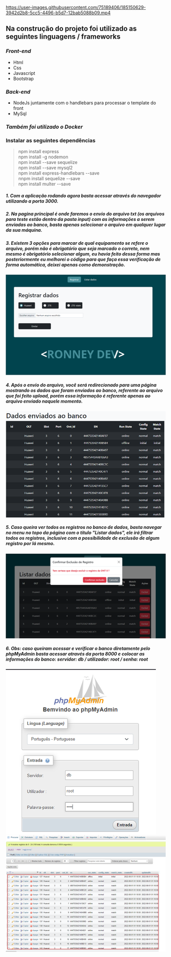 https://user-images.githubusercontent.com/75189406/185150629-3942d2b8-5cc5-4496-b5d7-12bab5088b09.mp4

<!-- /////////////////LINGUAGENS////////////////////// -->

## Na construção do projeto foi utilizado as seguintes linguagens / frameworks

### _Front-end_

- Html
- Css
- Javascript
- Bootstrap

### _Back-end_

- NodeJs juntamente com o handlebars para processar o template do front
- MySql

### _Também foi utilizado o Docker_

<!-- /////////////////DEPENDÊNCIAS////////////////////// -->

### Instalar as seguintes dependências

> npm install express \
> npm install -g nodemon \
> npm install --save sequelize \
> npm install --save mysql2 \
> npm install express-handlebars --save \
> nnpm install sequelize --save \
> npm install multer --save

<!-- /////////////////UTILIZAÇÃO////////////////////// -->

##### 1. Com a aplicação rodando agora basta acessar através do navegador utilizando a porta 3000.

##### 2. Na pagina principal é onde faremos o envio do arquivo txt (os arquivos para teste estão dentro da pasta input) com as informações a serem enviadas ao banco, basta apenas selecionar o arquivo em qualquer lugar da sua máquina.

##### 3. Existem 3 opções para marcar de qual equipamento se refere o arquivo, porém não é obrigatório que seja marcado o correto, nem mesmo é obrigatório selecionar algum, eu havia feito dessa forma mas posteriormente eu melhorei o código para que faça essa verificação de forma automática, deixei apenas como demonstração.

![alt text](.readme_img/01.png)

##### 4. Após o envio do arquivo, você será redirecionado para uma página mostrando os dados que foram enviados ao banco, referente ao arquivo que foi feito upload, porém essa informação é referente apenas ao arquivo enviado naquele momento.

![alt text](.readme_img/02.png)

##### 5. Caso queira ver todos os registros no banco de dados, basta navegar no menu no topo da página com o título "Listar dados", ele irá filtrar todos os registros, inclusive com a possibilidade de exclusão de algum registro por lá mesmo.

![alt text](.readme_img/03.png)

##### 6. Obs: caso queiram acessar e verificar o banco diretamente pelo phpMyAdmin basta acessar através da porta 8000 e colocar as informações do banco: servidor: db / utilizador: root / senha: root

![alt text](.readme_img/04.png)
![alt text](.readme_img/05.png)
